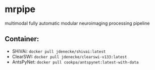 # mrpipe
multimodal fully automatic modular neuroimaging processing pipeline 




## Container:

 - SHiVAi: `docker pull jdenecke/shivai:latest`
 - ClearSWI: `docker pull jdenecke/clearswi-v133:latest`
 - AntsPyNet: `docker pull cookpa/antspynet:latest-with-data`

